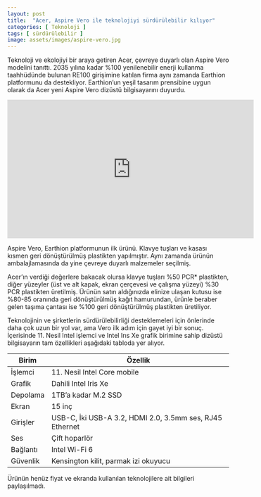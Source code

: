 ```yaml
---
layout: post
title:  "Acer, Aspire Vero ile teknolojiyi sürdürülebilir kılıyor"
categories: [ Teknoloji ]
tags: [ sürdürülebilir ]
image: assets/images/aspire-vero.jpg
---
```

Teknoloji ve ekolojiyi bir araya getiren Acer, çevreye duyarlı olan Aspire Vero modelini tanıttı. 2035 yılına kadar %100 yenilenebilir enerji kullanma taahhüdünde bulunan RE100 girişimine katılan firma aynı zamanda Earthion platformunu da destekliyor. Earthion’un yeşil tasarım prensibine uygun olarak da Acer yeni Aspire Vero dizüstü bilgisayarını duyurdu.

<iframe width="560" height="315" src="https://www.youtube-nocookie.com/embed/HoKux2YoQ54" title="YouTube video player" frameborder="0" allow="accelerometer; autoplay; clipboard-write; encrypted-media; gyroscope; picture-in-picture" allowfullscreen></iframe>

Aspire Vero, Earthion platformunun ilk ürünü. Klavye tuşları ve kasası kısmen geri dönüştürülmüş plastikten yapılmıştır. Aynı zamanda ürünün ambalajlamasında da yine çevreye duyarlı malzemeler seçilmiş.

Acer’ın verdiği değerlere bakacak olursa klavye tuşları %50 PCR* plastikten, diğer yüzeyler (üst ve alt kapak, ekran çerçevesi ve çalışma yüzeyi) %30 PCR plastikten üretilmiş. Ürünün satın aldığınızda elinize ulaşan kutusu ise %80-85 oranında geri dönüştürülmüş kağıt hamurundan, ürünle beraber gelen taşıma çantası ise %100 geri dönüştürülmüş plastikten üretiliyor.

Teknolojinin ve şirketlerin sürdürülebilirliği desteklemeleri için önlerinde daha çok uzun bir yol var, ama Vero ilk adım için gayet iyi bir sonuç. İçerisinde 11. Nesil Intel işlemci ve Intel Irıs Xe grafik birimine sahip dizüstü bilgisayarın tam özellikleri aşağıdaki tabloda yer alıyor.

| Birim | Özellik |
|----------------------------------------------------------|----------|
| İşlemci | 11. Nesil Intel Core mobile |
| Grafik | Dahili Intel Iris Xe |
| Depolama | 1TB’a kadar M.2 SSD |
| Ekran | 15 inç | 
| Girişler | USB-C, İki USB-A 3.2, HDMI 2.0, 3.5mm ses, RJ45 Ethernet |
| Ses | Çift hoparlör |
| Bağlantı | Intel Wi-Fi 6 |
| Güvenlik | Kensington kilit, parmak izi okuyucu |

Ürünün henüz fiyat ve ekranda kullanılan teknolojilere ait bilgileri paylaşılmadı.
